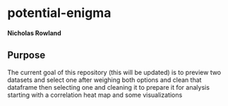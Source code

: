 # potential-enigma

#### Nicholas Rowland

## Purpose
The current goal of this repository (this will be updated) is to preview two datasets and select one after weighing both options
and clean that dataframe then selecting one and cleaning it to prepare it for analysis starting with a correlation heat map and some visualizations
